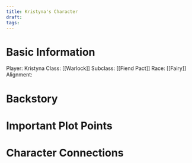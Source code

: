 ```yaml
---
title: Kristyna's Character
draft: 
tags:
---
```

# Basic Information

Player: Kristyna
Class: [[Warlock]]
Subclass: [[Fiend Pact]]
Race: [[Fairy]]
Alignment: 

# Backstory 


# Important Plot Points


# Character Connections 